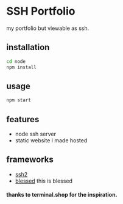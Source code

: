 # SSH Portfolio

my portfolio but viewable as ssh.

## installation
```bash
cd node
npm install
```
## usage
```bash
npm start
```
## features
- node ssh server 
- static website i made hosted

## frameworks
- [ssh2](https://www.npmjs.com/package/ssh2)
- [blessed](https://www.npmjs.com/package/blessed) this is blessed

#### thanks to terminal.shop for the inspiration.

